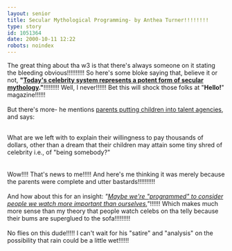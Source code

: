 ```yaml
---
layout: senior
title: Secular Mythological Programming- by Anthea Turner!!!!!!!!
type: story
id: 1051364
date: 2000-10-11 12:22
robots: noindex
---
```

The great thing about tha w3 is that there's always someone on it stating the bleeding obvious!!!!!!!!!! So here's some bloke saying that, believe it or not, <b>"<a href="http://www.notesinbottle.com/virt16.htm">Today's celebrity system represents a potent form of secular mythology</a>."</b>!!!!!!!!! Well, I never!!!!!! Bet this will shock those folks at "<b>Hello!</b>" magazine!!!!!! <br/> <br/>But there's more- he mentions <a href="http://www.notesinbottle.com/virt17.htm">parents putting children into talent agencies</a>, and says:<br/> <br/><div class="quote">What are we left with to explain their willingness to pay thousands of dollars, other than a dream that their children may attain some tiny shred of celebrity i.e., of "being somebody?"</div> <br/> <br/>Wow!!!! That's news to me!!!!! And here's me thinking it was merely because the parents were complete and utter bastards!!!!!!!!!! <br/> <br/>And how about this for an insight: <i>"<a href="http://www.notesinbottle.com/virt18.htm">Maybe we're "programmed" to consider people we watch more important than ourselves.</a>"</i>!!!!!! Which makes much more sense than my theory that people watch celebs on tha telly because their bums are superglued to the sofa!!!!!!!!!<br/> <br/>No flies on this dude!!!!! I can't wait for his "satire" and "analysis" on the possibility that rain could be a little wet!!!!!!